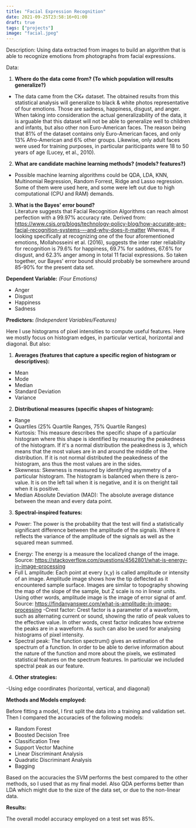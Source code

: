 ```yaml
---
title: "Facial Expression Recognition"
date: 2021-09-25T23:58:16+01:00
draft: true
tags: ["projects"]
image: "facial.jpeg"
---
```

Description: Using data extracted from images to build an algorithm that is able to recognize emotions from photographs from facial expressions. 

Data:

1. **Where do the data come from? (To which population will results generalize?)**
- The data came from the CK+ dataset. The obtained results from this statistical analysis will generalize to black & white photos representative of four emotions. Those are sadness, happiness, disgust, and anger. When taking into consideration the actual generalizability of the data, it is arguable that this dataset will not be able to generalize well to children and infants, but also other non Euro-American faces. The reason being that 81% of the dataset contains only Euro-American faces, and only 13% Afro-American and 6% other groups. Likewise, only adult faces were used for training purposes, in particular pariticipants were 18 to 50 years of age (Lucey, et al., 2010).

2. **What are candidate machine learning methods? (models? features?)**
- Possible machine learning algorithms could be QDA, LDA, KNN, Multinomial Regression, Random Forrest, Ridge and Lasso regression. Some of them were used here, and some were left out due to high computational (CPU and RAM) demands.

3. **What is the Bayes' error bound?**  
Literature suggests that Facial Recognition Algorithms can reach almost perfection with a 99.97% accuracy rate. Derived from: https://www.csis.org/blogs/technology-policy-blog/how-accurate-are-facial-recognition-systems-–-and-why-does-it-matter Whereas, if looking specifically at recognizing one of the four aforementioned emotions, Mollahosseini et al. (2016), suggests the inter rater reliability for recognition is 79.6% for happiness, 69.7% for saddnes, 67.6% for disgust, and 62.3% anger among in total 11 facial expressions. So taken together, our Bayes' error bound should probably be somewhere around 85-90% for the present data set.

**Dependent Variable:** _(Four Emotions)_  

- Anger
- Disgust
- Happiness 
- Sadness

**Predictors:** _(Independent Variables/Features)_

Here I use histograms of pixel intensities to compute useful features. Here we mostly focus on histogram edges, in particular vertical, horizontal and diagonal. But also: 

1. **Averages (features that capture a specific region of histogram or descriptives):** 
- Mean 
- Mode 
- Median
- Standard Deviation
- Variance

2. **Distributional measures (specific shapes of histogram):**

- Range 
- Quartiles (25% Quartile Ranges, 75% Quartile Ranges)
- Kurtosis: This measure describes the specific shape of a particular histogram where this shape is identified by measuring the peakedness of the histogram. If it's a normal distribution the peakedness is 3, which means that the most values are in and around the middle of the distribution. If it is not normal distributed the peakedness of the histogram, ans thus the most values are in the sides.
- Skewness: Skewness is measured by identifying asymmetry of a particular histogram. The histogram is balanced when there is zero-value. It is on the left tail when it is negative, and it is on theright tail when it is positive.
- Median Absolute Deviation (MAD): The absolute average distance between the mean and every data point.

3. **Spectral-inspired features:**
* Power: The power is the probability that the test will find a statistically significant difference between the amplitude of the signals. Where it reflects the variance of the amplitude of the signals as well as the squared mean summed.
- Energy: The energy is a measure the localized change of the image. Source:          https://stackoverflow.com/questions/4562801/what-is-energy-in-image-processing
- Full L amplitude: Each point at every (x,y) is called amplitude or intensity of an image. Amplitude image shows how the tip deflected as it encountered sample surface. Images are similar to topography showing the map of the slope of the sample, but Z scale is no in linear units. Using other words, amplitude image is the image of error signal of amf. Source: https://findanyanswer.com/what-is-amplitude-in-image-processing
-Crest factor: Crest factor is a parameter of a waveform, such as alternating current or sound, showing the ratio of peak values to the effective value. In other words, crest factor indicates how extreme the peaks are in a waveform. As such can also be used for analysing histograms of pixel intensity. 
- Spectral peak: The function spectrum() gives an estimation of the spectrum of a function. In order to be able to derive information about the nature of the function and more about the pixels, we estimated statistical features on the spectrum features. In particular we included spectral peak as our feature.

4. **Other strategies:**

-Using edge coordinates (horizontal, vertical, and diagonal)

**Methods and Models employed:** 

Before fitting a model, I first split the data into a training and validation set. Then I compared the accuracies of the following models:

- Random Forest
- Boosted Decision Tree
- Classification Tree
- Support Vector Machine
- Linear Discriminant Analysis
- Quadratic Discriminant Analysis
- Bagging

Based on the accuracies  the SVM performs the best compared to the other methods, so I used that as my final model. Also QDA performs better than LDA which might due to the size of the data set, or due to the non-linear data.

**Results:**

The overall model accuracy employed on a test set was 85%. 

